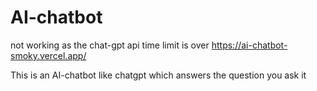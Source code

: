 # AI-chatbot
not working as the chat-gpt api time limit is over
https://ai-chatbot-smoky.vercel.app/

This is an AI-chatbot like chatgpt which answers the question you ask it
